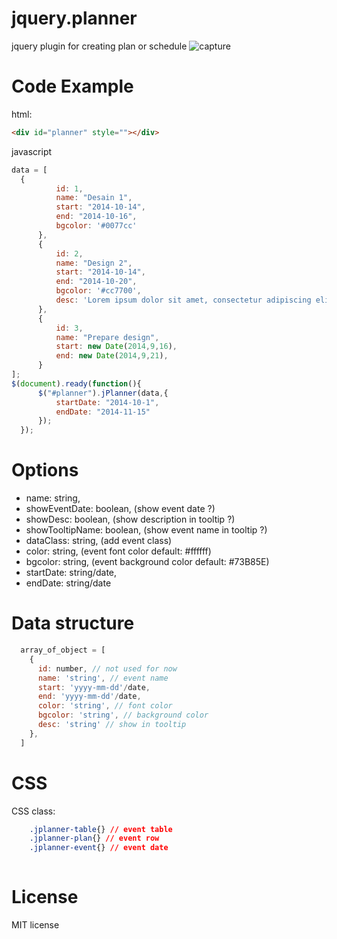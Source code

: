 jquery.planner
==============

jquery plugin for creating plan or schedule
![capture](http://gdurl.com/8FjE)

Code Example
=============
  html:
  ```html
  <div id="planner" style=""></div>
  ```
  javascript
  ```javascript
  data = [
    {
			id: 1, 
			name: "Desain 1",
			start: "2014-10-14",
			end: "2014-10-16",
			bgcolor: '#0077cc'
		},
		{
			id: 2, 
			name: "Design 2",
			start: "2014-10-14",
			end: "2014-10-20",
			bgcolor: '#cc7700',
			desc: 'Lorem ipsum dolor sit amet, consectetur adipiscing elit, sed do eiusmod tempor incididunt ut labore et dolore magna aliqua. Ut enim ad minim veniam, quis nostrud exercitation ullamco laboris nisi ut aliquip ex ea commodo consequat. Duis aute irure dolor in reprehenderit in voluptate velit esse cillum dolore eu fugiat nulla pariatur. Excepteur sint occaecat cupidatat non proident, sunt in culpa qui officia deserunt mollit anim id est laborum.'
		},
		{
			id: 3, 
			name: "Prepare design",
			start: new Date(2014,9,16),
			end: new Date(2014,9,21),
		}
  ];
  $(document).ready(function(){
		$("#planner").jPlanner(data,{
			startDate: "2014-10-1",
			endDate: "2014-11-15"
		});
	});
```
Options
=======
  * name: string, 
  * showEventDate: boolean, (show event date ?)
  * showDesc: boolean, (show description in tooltip ?)
  * showTooltipName: boolean, (show event name in tooltip ?)
  * dataClass: string, (add event class)
  * color: string, (event font color default: #ffffff)
  * bgcolor: string, (event background color default: #73B85E)
  * startDate: string/date,
  * endDate: string/date

Data structure
==============
```javascript
  array_of_object = [
    {
      id: number, // not used for now
      name: 'string', // event name
      start: 'yyyy-mm-dd'/date,
      end: 'yyyy-mm-dd'/date,
      color: 'string', // font color
      bgcolor: 'string', // background color
	  desc: 'string' // show in tooltip
    },
  ]
```
CSS
=====
CSS class:
```css
	.jplanner-table{} // event table
	.jplanner-plan{} // event row
	.jplanner-event{} // event date
	
```
License
=======
MIT license
